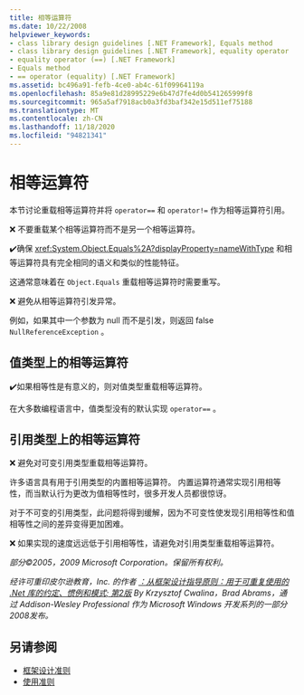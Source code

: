 ```yaml
---
title: 相等运算符
ms.date: 10/22/2008
helpviewer_keywords:
- class library design guidelines [.NET Framework], Equals method
- class library design guidelines [.NET Framework], equality operator
- equality operator (==) [.NET Framework]
- Equals method
- == operator (equality) [.NET Framework]
ms.assetid: bc496a91-fefb-4ce0-ab4c-61f09964119a
ms.openlocfilehash: 85a9e81d28995229e6b47d7fe4d0b541265999f8
ms.sourcegitcommit: 965a5af7918acb0a3fd3baf342e15d511ef75188
ms.translationtype: MT
ms.contentlocale: zh-CN
ms.lasthandoff: 11/18/2020
ms.locfileid: "94821341"
---
```

# <a name="equality-operators"></a>相等运算符
本节讨论重载相等运算符并将 `operator==` 和 `operator!=` 作为相等运算符引用。

 ❌ 不要重载某个相等运算符而不是另一个相等运算符。

 ✔️确保 <xref:System.Object.Equals%2A?displayProperty=nameWithType> 和相等运算符具有完全相同的语义和类似的性能特征。

 这通常意味着在 `Object.Equals` 重载相等运算符时需要重写。

 ❌ 避免从相等运算符引发异常。

 例如，如果其中一个参数为 null 而不是引发，则返回 false `NullReferenceException` 。

## <a name="equality-operators-on-value-types"></a>值类型上的相等运算符
 ✔️如果相等性是有意义的，则对值类型重载相等运算符。

 在大多数编程语言中，值类型没有的默认实现 `operator==` 。

## <a name="equality-operators-on-reference-types"></a>引用类型上的相等运算符
 ❌ 避免对可变引用类型重载相等运算符。

 许多语言具有用于引用类型的内置相等运算符。 内置运算符通常实现引用相等性，而当默认行为更改为值相等性时，很多开发人员都很惊讶。

 对于不可变的引用类型，此问题将得到缓解，因为不可变性使发现引用相等性和值相等性之间的差异变得更加困难。

 ❌ 如果实现的速度远远低于引用相等性，请避免对引用类型重载相等运算符。

 *部分©2005，2009 Microsoft Corporation。保留所有权利。*

 *经许可重印皮尔逊教育，Inc. 的作者 [：从框架设计指导原则：用于可重复使用的 .Net 库的约定、惯例和模式; 第2版](https://www.informit.com/store/framework-design-guidelines-conventions-idioms-and-9780321545619) By Krzysztof Cwalina，Brad Abrams，通过 Addison-Wesley Professional 作为 Microsoft Windows 开发系列的一部分2008发布。*

## <a name="see-also"></a>另请参阅

- [框架设计准则](index.md)
- [使用准则](usage-guidelines.md)
